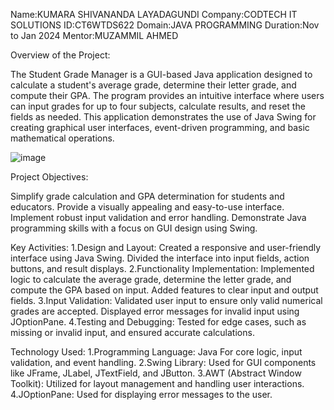 Name:KUMARA SHIVANANDA LAYADAGUNDI
Company:CODTECH IT SOLUTIONS
ID:CT6WTDS622
Domain:JAVA PROGRAMMING
Duration:Nov to Jan 2024
Mentor:MUZAMMIL AHMED


Overview of the Project:

The Student Grade Manager is a GUI-based Java application designed to calculate a student's average grade, determine their letter grade, and compute their GPA. The program provides an intuitive interface where users can input grades for up to four subjects, calculate results, and reset the fields as needed.
This application demonstrates the use of Java Swing for creating graphical user interfaces, event-driven programming, and basic mathematical operations.



![image](https://github.com/user-attachments/assets/22856906-ab40-4105-8cbc-284935b9f8fa)





Project Objectives:

Simplify grade calculation and GPA determination for students and educators.
Provide a visually appealing and easy-to-use interface.
Implement robust input validation and error handling.
Demonstrate Java programming skills with a focus on GUI design using Swing.

Key Activities:
1.Design and Layout:
Created a responsive and user-friendly interface using Java Swing.
Divided the interface into input fields, action buttons, and result displays.
2.Functionality Implementation:
Implemented logic to calculate the average grade, determine the letter grade, and compute the GPA based on input.
Added features to clear input and output fields.
3.Input Validation:
Validated user input to ensure only valid numerical grades are accepted.
Displayed error messages for invalid input using JOptionPane.
4.Testing and Debugging:
Tested for edge cases, such as missing or invalid input, and ensured accurate calculations.

Technology Used:
1.Programming Language: Java
For core logic, input validation, and event handling.
2.Swing Library:
Used for GUI components like JFrame, JLabel, JTextField, and JButton.
3.AWT (Abstract Window Toolkit):
Utilized for layout management and handling user interactions.
4.JOptionPane:
Used for displaying error messages to the user.
